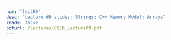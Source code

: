```yaml
---
num: "lect09"
desc: "Lecture #9 slides: Strings; C++ Memory Model; Arrays"
ready: false
pdfurl: /lectures/CS16_Lecture09.pdf
---
```

